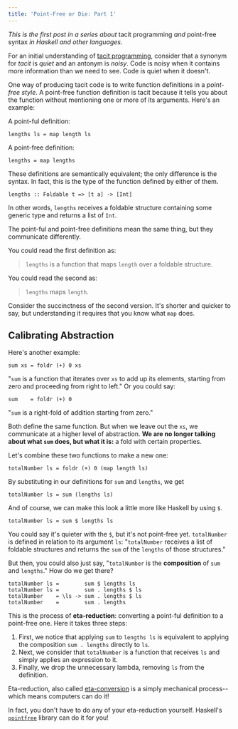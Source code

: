 ```yaml
---
title: 'Point-Free or Die: Part 1'
---
```


_This is the first post in a series about_ tacit programming _and_ point-free
syntax _in Haskell and other languages._

For an initial understanding of [tacit programming](https://en.wikipedia.org/wiki/Tacit_programming),
consider that a synonym for _tacit_ is _quiet_ and an antonym is _noisy_. Code
is noisy when it contains more information than we need to see. Code is quiet
when it doesn't.

One way of producing tacit code is to write function definitions in a _point-free
style_. A point-free function definition is tacit because it tells you about the
function without mentioning one or more of its arguments. Here's an example:

A point-ful definition:

    lengths ls = map length ls

A point-free definition:

    lengths = map lengths

These definitions are semantically equivalent; the only difference is the syntax.
In fact, this is the type of the function defined by either of them.

    lengths :: Foldable t => [t a] -> [Int]

In other words, `lengths` receives a foldable structure containing some generic
type and returns a list of `Int`.

The point-ful and point-free definitions mean the same thing, but they
communicate differently.

You could read the first definition as:

> `lengths` is a function that maps `length` over a foldable structure.

You could read the second as:

> `lengths` maps `length`.

Consider the succinctness of the second version. It's shorter and quicker to say,
but understanding it requires that you know what `map` does.

## Calibrating Abstraction

Here's another example:

    sum xs = foldr (+) 0 xs

"`sum` is a function that iterates over `xs` to add up its elements, starting
from zero and proceeding from right to left." Or you could say:

    sum    = foldr (+) 0

"`sum` is a right-fold of addition starting from zero."

Both define the same function. But when we leave out the `xs`, we communicate
at a higher level of abstraction. **We are no longer talking about
what `sum` does, but what it is:** a fold with certain properties.

Let's combine these two functions to make a new one:

    totalNumber ls = foldr (+) 0 (map length ls)

By substituting in our definitions for `sum` and `lengths`, we get

    totalNumber ls = sum (lengths ls)

And of course, we can make this look a little more like Haskell by using `$`.

    totalNumber ls = sum $ lengths ls

You could say it's quieter with the `$`, but it's not point-free yet. `totalNumber`
is defined in relation to its argument `ls`: "`totalNumber` receives a list of
foldable structures and returns the `sum` of the `lengths` of those structures."

But then, you could also just say, "`totalNumber` is the **composition** of `sum`
and `lengths`." How do we get there?

    totalNumber ls =        sum $ lengths ls
    totalNumber ls =        sum . lengths $ ls
    totalNumber    = \ls -> sum . lengths $ ls
    totalNumber    =        sum . lengths

This is the process of **eta-reduction**: converting a point-ful definition to a
point-free one. Here it takes three steps:

1. First, we notice that applying `sum` to `lengths ls` is equivalent to applying
the composition `sum . lengths` directly to `ls`.
2. Next, we consider that `totalNumber` is a function that receives `ls` and
simply applies an expression to it.
3. Finally, we drop the unnecessary lambda, removing `ls` from the definition.

Eta-reduction, also called [eta-conversion](https://en.wikipedia.org/wiki/Lambda_calculus#.CE.B7-conversion)
is a simply mechanical process--which means computers can do it!

In fact, you don't have to do any of your eta-reduction yourself.
Haskell's [`pointfree`](https://github.com/bmillwood/pointfree) library can do it for you!


